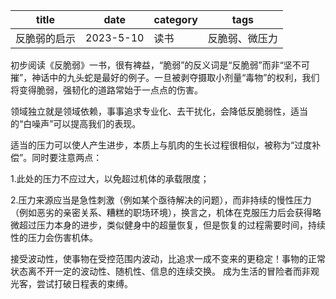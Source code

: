 |title|date|category|tags|
|---|---|---|---|
|反脆弱的启示|2023-5-10|读书|反脆弱、微压力|

初步阅读《反脆弱》一书，很有裨益，“脆弱”的反义词是“反脆弱”而非“坚不可摧”，神话中的九头蛇是最好的例子。一旦被剥夺摄取小剂量“毒物”的权利，我们将变得脆弱，强韧化的道路常始于一点点的伤害。

领域独立就是领域依赖，事事追求专业化、去干扰化，会降低反脆弱性，适当的“白噪声”可以提高我们的表现。

适当的压力可以使人产生进步，本质上与肌肉的生长过程很相似，被称为“过度补偿”。同时要注意两点：

1.此处的压力不应过大，以免超过机体的承载限度；

2.压力来源应当是急性刺激（例如某个亟待解决的问题），而非持续的慢性压力（例如恶劣的亲密关系、糟糕的职场环境），换言之，机体在克服压力后会获得略微超过压力本身的进步，类似健身中的超量恢复，但是恢复的过程需要时间，持续性的压力会伤害机体。

接受波动性，使事物在受控范围内波动，比追求一成不变来的更稳定！事物的正常状态离不开一定的波动性、随机性、信息的连续交换。
成为生活的冒险者而非观光客，尝试打破日程表的束缚。
